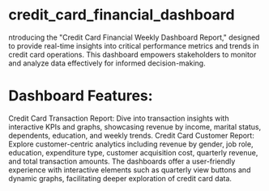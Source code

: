 # credit_card_financial_dashboard
ntroducing the "Credit Card Financial Weekly Dashboard Report," designed to provide real-time insights into critical performance metrics and trends in credit card operations. This dashboard empowers stakeholders to monitor and analyze data effectively for informed decision-making. 

#  Dashboard Features:
Credit Card Transaction Report: Dive into transaction insights with interactive KPIs and graphs, showcasing revenue by income, marital status, dependents, education, and weekly trends.
Credit Card Customer Report: Explore customer-centric analytics including revenue by gender, job role, education, expenditure type, customer acquisition cost, quarterly revenue, and total transaction amounts.
 The dashboards offer a user-friendly experience with interactive elements such as quarterly view buttons and dynamic graphs, facilitating deeper exploration of credit card data.
 
